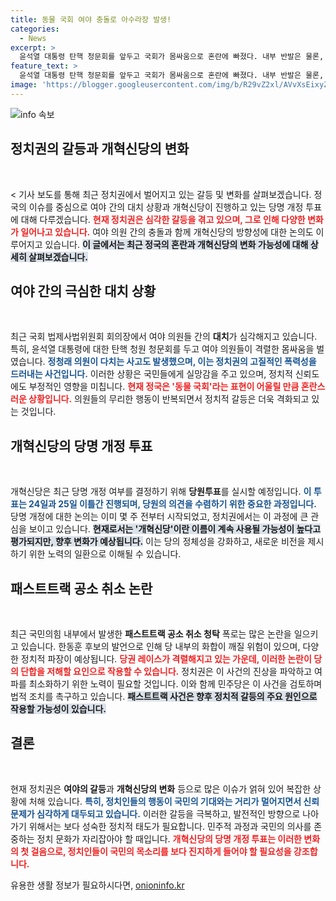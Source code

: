 ```yaml
---
title: 동물 국회 여야 충돌로 아수라장 발생!
categories:
  - News
excerpt: >
  윤석열 대통령 탄핵 청문회를 앞두고 국회가 몸싸움으로 혼란에 빠졌다. 내부 반발은 물론, 당권 레이스와 공소 취소 청탁 폭로로 여당도 격랑에 휘말리고 있다. 개혁신당은 당명 변경 여부 투표를 앞두고 의견이 갈리는 모습이다.
feature_text: >
  윤석열 대통령 탄핵 청문회를 앞두고 국회가 몸싸움으로 혼란에 빠졌다. 내부 반발은 물론, 당권 레이스와 공소 취소 청탁 폭로로 여당도 격랑에 휘말리고 있다. 개혁신당은 당명 변경 여부 투표를 앞두고 의견이 갈리는 모습이다.
image: 'https://blogger.googleusercontent.com/img/b/R29vZ2xl/AVvXsEixyZcFfHzMRdzZMjFBmAUKJYCLCGyLL1o632UiGVXcaFdKo_bkvkuCioo0uUKlGfBVcT3P84aROyZIXSBEx3Aw5nCQ3pTgDom1WDC4m8eifvWiAmWEEVb4x6G_l8C0QH225ldMjyaFvpxGEBGNO37VmDTDMHGhJPq73UglMfDca1-0aw/s1600/blogspot.png'
---
```


<p><img src="https://blogger.googleusercontent.com/img/b/R29vZ2xl/AVvXsEixyZcFfHzMRdzZMjFBmAUKJYCLCGyLL1o632UiGVXcaFdKo_bkvkuCioo0uUKlGfBVcT3P84aROyZIXSBEx3Aw5nCQ3pTgDom1WDC4m8eifvWiAmWEEVb4x6G_l8C0QH225ldMjyaFvpxGEBGNO37VmDTDMHGhJPq73UglMfDca1-0aw/s1600/blogspot.png" alt="info 속보" /></p>

<h2 data-ke-size="size26">정치권의 갈등과 개혁신당의 변화</h2>

<p data-ke-size="size16">&nbsp;</p>

<p>&lt; 기사 보도를 통해 최근 정치권에서 벌어지고 있는 갈등 및 변화를 살펴보겠습니다. 정국의 이슈를 중심으로 여야 간의 대치 상황과 개혁신당이 진행하고 있는 당명 개정 투표에 대해 다루겠습니다. <b><span style="color: #ee2323;">현재 정치권은 심각한 갈등을 겪고 있으며, 그로 인해 다양한 변화가 일어나고 있습니다.</span></b> 여야 의원 간의 충돌과 함께 개혁신당의 방향성에 대한 논의도 이루어지고 있습니다. <b><span style="background-color: #21538527;">이 글에서는 최근 정국의 혼란과 개혁신당의 변화 가능성에 대해 상세히 살펴보겠습니다.</span></b></p></p>

<h2 data-ke-size="size26">여야 간의 극심한 대치 상황</h2>

<p data-ke-size="size16">&nbsp;</p>

<p>최근 국회 법제사법위원회 회의장에서 여야 의원들 간의 <b>대치</b>가 심각해지고 있습니다. 특히, 윤석열 대통령에 대한 탄핵 청원 청문회를 두고 여야 의원들이 격렬한 몸싸움을 벌였습니다. <b><span style="color: #1a5490;">정청래 의원이 다치는 사고도 발생했으며, 이는 정치권의 고질적인 폭력성을 드러내는 사건입니다.</span></b> 이러한 상황은 국민들에게 실망감을 주고 있으며, 정치적 신뢰도에도 부정적인 영향을 미칩니다. <b><span style="color: #ee2323;">현재 정국은 '동물 국회'라는 표현이 어울릴 만큼 혼란스러운 상황입니다.</span></b> 의원들의 무리한 행동이 반복되면서 정치적 갈등은 더욱 격화되고 있는 것입니다.</p>

<h2 data-ke-size="size26">개혁신당의 당명 개정 투표</h2>

<p data-ke-size="size16">&nbsp;</p>

<p>개혁신당은 최근 당명 개정 여부를 결정하기 위해 <b>당원투표</b>를 실시할 예정입니다. <b><span style="color: #1a5490;">이 투표는 24일과 25일 이틀간 진행되며, 당원의 의견을 수렴하기 위한 중요한 과정입니다.</span></b> 당명 개정에 대한 논의는 이미 몇 주 전부터 시작되었고, 정치권에서는 이 과정에 큰 관심을 보이고 있습니다. <b><span style="background-color: #21538527;">현재로서는 '개혁신당'이란 이름이 계속 사용될 가능성이 높다고 평가되지만, 향후 변화가 예상됩니다.</span></b> 이는 당의 정체성을 강화하고, 새로운 비전을 제시하기 위한 노력의 일환으로 이해될 수 있습니다.</p>

<h2 data-ke-size="size26">패스트트랙 공소 취소 논란</h2>

<p data-ke-size="size16">&nbsp;</p>

<p>최근 국민의힘 내부에서 발생한 <b>패스트트랙 공소 취소 청탁</b> 폭로는 많은 논란을 일으키고 있습니다. 한동훈 후보의 발언으로 인해 당 내부의 화합이 깨질 위험이 있으며, 다양한 정치적 파장이 예상됩니다. <b><span style="color: #ee2323;">당권 레이스가 격렬해지고 있는 가운데, 이러한 논란이 당의 단합을 저해할 요인으로 작용할 수 있습니다.</span></b> 정치권은 이 사건의 진상을 파악하고 여파를 최소화하기 위한 노력이 필요할 것입니다. 이와 함께 민주당은 이 사건을 검토하며 법적 조치를 촉구하고 있습니다. <b><span style="background-color: #21538527;">패스트트랙 사건은 향후 정치적 갈등의 주요 원인으로 작용할 가능성이 있습니다.</span></b></p>

<h2 data-ke-size="size26">결론</h2>

<p data-ke-size="size16">&nbsp;</p>

<p>현재 정치권은 <b>여야의 갈등</b>과 <b>개혁신당의 변화</b> 등으로 많은 이슈가 얽혀 있어 복잡한 상황에 처해 있습니다. <b><span style="color: #1a5490;">특히, 정치인들의 행동이 국민의 기대와는 거리가 멀어지면서 신뢰 문제가 심각하게 대두되고 있습니다.</span></b> 이러한 갈등을 극복하고, 발전적인 방향으로 나아가기 위해서는 보다 성숙한 정치적 태도가 필요합니다. 민주적 과정과 국민의 의사를 존중하는 정치 문화가 자리잡아야 할 때입니다. <b><span style="color: #ee2323;">개혁신당의 당명 개정 투표는 이러한 변화의 첫 걸음으로, 정치인들이 국민의 목소리를 보다 진지하게 들어야 할 필요성을 강조합니다.</span></b></p>

<p data-ke-size="size16"></p>
유용한 생활 정보가 필요하시다면, <a href="https://onioninfo.kr" rel="dofollow">onioninfo.kr</a>


